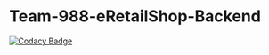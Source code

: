# Team-988-eRetailShop-Backend

[![Codacy Badge](https://api.codacy.com/project/badge/Grade/025a8714977b43d3b95ed193fb412808)](https://app.codacy.com/gh/BuildForSDGCohort2/Team-988-eRetailShop-Backend?utm_source=github.com&utm_medium=referral&utm_content=BuildForSDGCohort2/Team-988-eRetailShop-Backend&utm_campaign=Badge_Grade_Settings)
